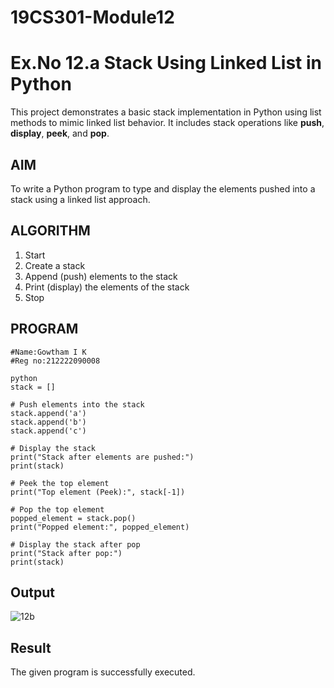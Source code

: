 # 19CS301-Module12
# Ex.No 12.a Stack Using Linked List in Python

This project demonstrates a basic stack implementation in Python using list methods to mimic linked list behavior. It includes stack operations like **push**, **display**, **peek**, and **pop**.

## AIM

To write a Python program to type and display the elements pushed into a stack using a linked list approach.

## ALGORITHM

1. Start  
2. Create a stack  
3. Append (push) elements to the stack  
4. Print (display) the elements of the stack  
5. Stop

## PROGRAM

```
#Name:Gowtham I K
#Reg no:212222090008

python
stack = []

# Push elements into the stack
stack.append('a')
stack.append('b')
stack.append('c')

# Display the stack
print("Stack after elements are pushed:")
print(stack)

# Peek the top element
print("Top element (Peek):", stack[-1])

# Pop the top element
popped_element = stack.pop()
print("Popped element:", popped_element)

# Display the stack after pop
print("Stack after pop:")
print(stack)
```
## Output

![12b](https://github.com/user-attachments/assets/8c425df0-d37c-4ca8-a696-84316f04cddb)

## Result
The given program is successfully executed.




